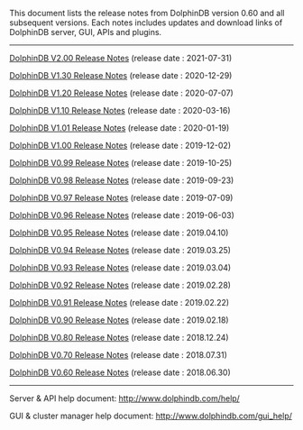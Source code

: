 This document lists the release notes from DolphinDB version 0.60 and all subsequent versions. Each notes includes updates and download links of DolphinDB server, GUI, APIs and plugins.

---
[DolphinDB V2.00 Release Notes](2.00/README.md) (release date : 2021-07-31)

[DolphinDB V1.30 Release Notes](1.30/README_CN.md) (release date : 2020-12-29)

[DolphinDB V1.20 Release Notes](1.20/README.md) (release date : 2020-07-07)

[DolphinDB V1.10 Release Notes](1.10/README.md) (release date : 2020-03-16)

[DolphinDB V1.01 Release Notes](1.01/README.md) (release date : 2020-01-19)

[DolphinDB V1.00 Release Notes](1.00/README.md) (release date : 2019-12-02)

[DolphinDB V0.99 Release Notes](0.99/README.md) (release date : 2019-10-25)

[DolphinDB V0.98 Release Notes](0.98/README.md) (release date : 2019-09-23)

[DolphinDB V0.97 Release Notes](0.97/README.md) (release date : 2019-07-09)

[DolphinDB V0.96 Release Notes](0.96/README.md) (release date : 2019-06-03)

[DolphinDB V0.95 Release Notes](0.95/README.md) (release date : 2019.04.10)

[DolphinDB V0.94 Release Notes](0.94/README.md) (release date : 2019.03.25)

[DolphinDB V0.93 Release Notes](0.93/README.md) (release date : 2019.03.04)

[DolphinDB V0.92 Release Notes](0.92/README.md) (release date : 2019.02.28)

[DolphinDB V0.91 Release Notes](0.91/README.md) (release date : 2019.02.22)

[DolphinDB V0.90 Release Notes](0.90/README.md) (release date : 2019.02.18)

[DolphinDB V0.80 Release Notes](0.80/README.md) (release date : 2018.12.24)

[DolphinDB V0.70 Release Notes](0.70/README.md) (release date : 2018.07.31)

[DolphinDB V0.60 Release Notes](0.60/README.md) (release date : 2018.06.30)

---

Server & API help document: http://www.dolphindb.com/help/  

GUI & cluster manager help document: http://www.dolphindb.com/gui_help/  
